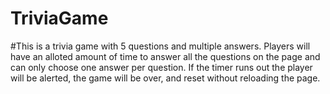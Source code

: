 # TriviaGame

#This is a trivia game with 5 questions and multiple answers. Players will have an alloted amount of time to answer all the questions on the page and can only choose one answer per question. If the timer runs out the player will be alerted, the game will be over, and reset without reloading the page. 